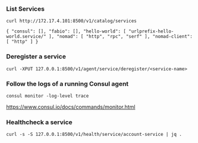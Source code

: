 
### List Services
``curl http://172.17.4.101:8500/v1/catalog/services``

``
{
    "consul": [],
    "fabio": [],
    "hello-world": [
        "urlprefix-hello-world.service/"
    ],
    "nomad": [
        "http",
        "rpc",
        "serf"
    ],
    "nomad-client": [
        "http"
    ]
}
``

### Deregister a service
``curl -XPUT 127.0.0.1:8500/v1/agent/service/deregister/<service-name>``

### Follow the logs of a running Consul agent
``consul monitor -log-level trace``

https://www.consul.io/docs/commands/monitor.html

### Healthcheck a service
``curl -s -S 127.0.0.1:8500/v1/health/service/account-service | jq .``

